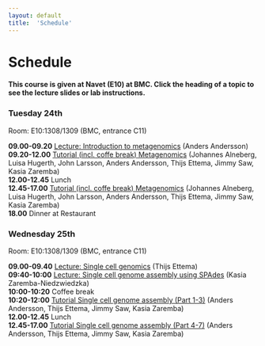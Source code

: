 ```yaml
---
layout: default
title:  'Schedule'
---
```


# Schedule

#### This course is given at Navet (E10) at BMC. Click the heading of a topic to see the lecture slides or lab instructions.

### Tuesday 24th  

Room:  E10:1308/1309 (BMC, entrance C11)

**09.00-09.20** [Lecture: Introduction to metagenomics](http://metagenomics-workshop.readthedocs.org/) 
(Anders Andersson)  
**09.20-12.00** [Tutorial (incl. coffe break) Metagenomics](http://metagenomics-workshop.readthedocs.org/) 
(Johannes Alneberg, Luisa Hugerth, John Larsson, Anders Andersson, Thijs Ettema, Jimmy Saw, Kasia Zaremba)  
**12.00-12.45** Lunch  
**12.45-17.00** [Tutorial (incl. coffe break) Metagenomics](http://metagenomics-workshop.readthedocs.org/) 
(Johannes Alneberg, Luisa Hugerth, John Larsson, Anders Andersson, Thijs Ettema, Jimmy Saw, Kasia Zaremba)  
**18.00** Dinner at Restaurant  


### Wednesday 25th  

Room:  E10:1308/1309 (BMC, entrance C11)

**09.00-09.40** [Lecture: Single cell genomics](slides/Single_cell_genomics.PDF)  (Thijs Ettema)  
**09:40-10:00** [Lecture: Single cell genome assembly using SPAdes](slides/SPAdes_intro_2014.pdf) 
(Kasia Zaremba-Niedzwiedzka)  
**10:00-10:20** Coffee break  
**10:20-12:00** [Tutorial Single cell genome assembly (Part 1-3)](tutorials/sc_genome_assembly) 
(Anders Andersson, Thijs Ettema, Jimmy Saw, Kasia Zaremba)  
**12.00-12.45** Lunch  
**12.45-17.00** [Tutorial Single cell genome assembly (Part 4-7)](tutorials/sc_genome_assembly) 
(Anders Andersson, Thijs Ettema, Jimmy Saw, Kasia Zaremba)  
